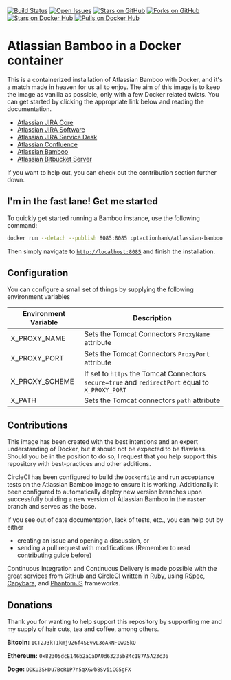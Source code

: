 [![Build Status](https://img.shields.io/circleci/project/cptactionhank/docker-atlassian-bamboo.svg)](https://circleci.com/gh/cptactionhank/docker-atlassian-bamboo) [![Open Issues](https://img.shields.io/github/issues/cptactionhank/docker-atlassian-bamboo.svg)](https://github.com/cptactionhank/docker-atlassian-bamboo/issues) [![Stars on GitHub](https://img.shields.io/github/stars/cptactionhank/docker-atlassian-bamboo.svg)](https://github.com/cptactionhank/docker-atlassian-bamboo/stargazers) [![Forks on GitHub](https://img.shields.io/github/forks/cptactionhank/docker-atlassian-bamboo.svg)](https://github.com/cptactionhank/docker-atlassian-bamboo/network) [![Stars on Docker Hub](https://img.shields.io/docker/stars/cptactionhank/atlassian-bamboo.svg)](https://hub.docker.com/r/cptactionhank/atlassian-bamboo/) [![Pulls on Docker Hub](https://img.shields.io/docker/pulls/cptactionhank/atlassian-bamboo.svg)](https://hub.docker.com/r/cptactionhank/atlassian-bamboo/)

# Atlassian Bamboo in a Docker container

This is a containerized installation of Atlassian Bamboo with Docker, and it's a match made in heaven for us all to enjoy. The aim of this image is to keep the image as vanilla as possible, only with a few Docker related twists. You can get started by clicking the appropriate link below and reading the documentation.

* [Atlassian JIRA Core](https://cptactionhank.github.io/docker-atlassian-jira)
* [Atlassian JIRA Software](https://cptactionhank.github.io/docker-atlassian-jira-software)
* [Atlassian JIRA Service Desk](https://cptactionhank.github.io/docker-atlassian-service-desk)
* [Atlassian Confluence](https://cptactionhank.github.io/docker-atlassian-confluence)
* [Atlassian Bamboo](https://github.com/cptactionhank/docker-atlassian-bamboo)
* [Atlassian Bitbucket Server](https://cptactionhank.github.io/docker-atlassian-bitbucket)

If you want to help out, you can check out the contribution section further down.

## I'm in the fast lane! Get me started

To quickly get started running a Bamboo instance, use the following command:
```bash
docker run --detach --publish 8085:8085 cptactionhank/atlassian-bamboo:latest
```

Then simply navigate to [`http://localhost:8085`](http://localhost:8085) and finish the installation.

## Configuration

You can configure a small set of things by supplying the following environment variables

| Environment Variable   | Description |
| ---------------------- | ----------- |
| X_PROXY_NAME           | Sets the Tomcat Connectors `ProxyName` attribute |
| X_PROXY_PORT           | Sets the Tomcat Connectors `ProxyPort` attribute |
| X_PROXY_SCHEME         | If set to `https` the Tomcat Connectors `secure=true` and `redirectPort` equal to `X_PROXY_PORT`   |
| X_PATH                 | Sets the Tomcat connectors `path` attribute |

## Contributions

This image has been created with the best intentions and an expert understanding of Docker, but it should not be expected to be flawless. Should you be in the position to do so, I request that you help support this repository with best-practices and other additions.

CircleCI has been configured to build the `Dockerfile` and run acceptance tests on the Atlassian Bamboo image to ensure it is working. Additionally it been configured to automatically deploy new version branches upon successfully building a new version of Atlassian Bamboo in the `master` branch and serves as the base.

If you see out of date documentation, lack of tests, etc., you can help out by either
- creating an issue and opening a discussion, or
- sending a pull request with modifications (Remember to read [contributing guide](CONTRIBUTING.md) before)

Continuous Integration and Continuous Delivery is made possible with the great services from [GitHub](https://github.com) and [CircleCI](https://circleci.com/) written in [Ruby](https://www.ruby-lang.org/), using [RSpec](http://rspec.info/), [Capybara](https://github.com/teamcapybara/capybara/), and [PhantomJS](http://phantomjs.org/) frameworks.

## Donations

Thank you for wanting to help support this repository by supporting me and my supply of hair cuts, tea and coffee, among others.

__Bitcoin:__ `1CT2J3kT1kmj9Z6f4SEvvL3oAkNFQwD5kQ`

__Ethereum:__ `0x82305dcE146b2aCaDA0d63235b84c187A5A23c36`

__Doge:__ `DDKU3SHDu7BcR1P7n5qXGwb8SviiCG5gFX`
